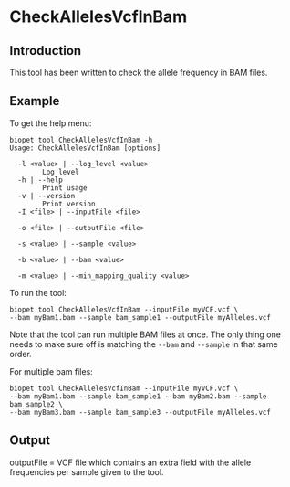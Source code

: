 # CheckAllelesVcfInBam

## Introduction
This tool has been written to check the allele frequency in BAM files.

## Example
To get the help menu:
~~~
biopet tool CheckAllelesVcfInBam -h
Usage: CheckAllelesVcfInBam [options]

  -l <value> | --log_level <value>
        Log level
  -h | --help
        Print usage
  -v | --version
        Print version
  -I <file> | --inputFile <file>
        
  -o <file> | --outputFile <file>
        
  -s <value> | --sample <value>
        
  -b <value> | --bam <value>
        
  -m <value> | --min_mapping_quality <value>
~~~

To run the tool:
~~~
biopet tool CheckAllelesVcfInBam --inputFile myVCF.vcf \
--bam myBam1.bam --sample bam_sample1 --outputFile myAlleles.vcf

~~~
Note that the tool can run multiple BAM files at once.
The only thing one needs to make sure off is matching the `--bam` and `--sample` in that same order.

For multiple bam files:
~~~
biopet tool CheckAllelesVcfInBam --inputFile myVCF.vcf \
--bam myBam1.bam --sample bam_sample1 --bam myBam2.bam --sample bam_sample2 \
--bam myBam3.bam --sample bam_sample3 --outputFile myAlleles.vcf
~~~

## Output
outputFile = VCF file which contains an extra field with the allele frequencies per sample given to the tool.
